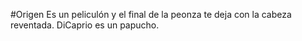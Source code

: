 #Origen
Es un peliculón y el final de la peonza te deja con la cabeza reventada. DiCaprio es un papucho.
